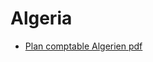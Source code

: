 # Algeria

* [Plan comptable Algerien pdf](https://www.fichier-pdf.fr/2014/03/12/plan-comptable-algerien-scf/plan-comptable-algerien-scf.pdf)


